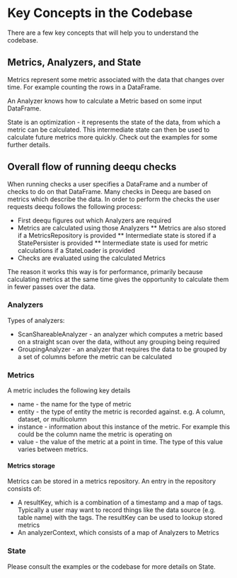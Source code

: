 # Key Concepts in the Codebase
There are a few key concepts that will help you to understand the codebase.

## Metrics, Analyzers, and State
Metrics represent some metric associated with the data that changes over time. For example counting the rows in a
DataFrame.

An Analyzer knows how to calculate a Metric based on some input DataFrame.

State is an optimization - it represents the state of the data, from which a metric can be calculated. This intermediate
state can then be used to calculate future metrics more quickly. Check out the examples for some further details.

## Overall flow of running deequ checks
When running checks a user specifies a DataFrame and a number of checks to do on that DataFrame. Many checks in Deequ
are based on metrics which describe the data. In order to perform the checks the user requests deequ follows the
following process:
* First deequ figures out which Analyzers are required
* Metrics are calculated using those Analyzers
** Metrics are also stored if a MetricsRepository is provided 
** Intermediate state is stored if a StatePersister is provided
** Intermediate state is used for metric calculations if a StateLoader is provided
* Checks are evaluated using the calculated Metrics

The reason it works this way is for performance, primarily because calculating metrics at the same time gives the
opportunity to calculate them in fewer passes over the data. 

### Analyzers
Types of analyzers:
* ScanShareableAnalyzer - an analyzer which computes a metric based on a straight scan over the data, without any
grouping being required
* GroupingAnalyzer - an analyzer that requires the data to be grouped by a set of columns before the metric can be
calculated

### Metrics
A metric includes the following key details
* name - the name for the type of metric
* entity - the type of entity the metric is recorded against. e.g. A column, dataset, or multicolumn
* instance - information about this instance of the metric. For example this could be the column name the metric is
operating on
* value - the value of the metric at a point in time. The type of this value varies between metrics.

#### Metrics storage
Metrics can be stored in a metrics repository. An entry in the repository consists of:
* A resultKey, which is a combination of a timestamp and a map of tags. Typically a user may want to record things
like the data source (e.g. table name) with the tags. The resultKey can be used to lookup stored metrics
* An analyzerContext, which consists of a map of Analyzers to Metrics

### State
Please consult the examples or the codebase for more details on State. 